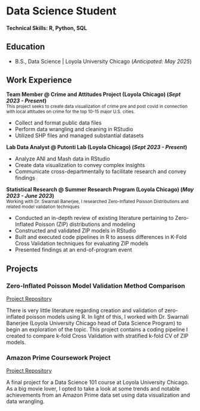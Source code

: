 # Data Science Student

#### Technical Skills: R, Python, SQL

## Education	 			        		
- B.S., Data Science | Loyola University Chicago (_Anticipated: May 2025_)

## Work Experience
**Team Member @ Crime and Attitudes Project (Loyola Chicago) (_Sept 2023 - Present_)** <br />
<sub>This project seeks to create data visualization of crime pre and post covid in connection with local attitudes on crime for the top 10-15 major U.S. cities.</sub>
- Collect and format public data files
- Perform data wrangling and cleaning in RStudio
- Utilized SHP files and managed substantial datasets

**Lab Data Analyst @ Putonti Lab (Loyola Chicago) (_Sept 2023 - Present_)**
- Analyze ANI and Mash data in RStudio
- Create data visualization to convey complex insights
- Communicate cross-departmentally to facilitate research and convey findings

**Statistical Research @ Summer Research Program (Loyola Chicago) (_May 2023 - June 2023_)**  
<sub>Working with Dr. Swarnali Banerjee, I researched Zero-Inflated Poisson Distributions and related model validation techniques</sub>
- Conducted an in-depth review of existing literature pertaining to Zero-Inflated Poisson (ZIP) distributions and modeling
- Constructed and validated ZIP models in RStudio
- Built and executed code pipelines in R to assess differences in K-Fold Cross Validation techniques for evaluating ZIP models
- Presented findings at an end-of-program event

## Projects
### Zero-Inflated Poisson Model Validation Method Comparison
[Project Repository](https://github.com/leahboger/ZeroInflatedPoissonValidation)

There is very little literature regarding creation and validation of zero-inflated poisson models using R. In light of this, I worked with Dr. Swarnali Banerjee (Loyola University Chicago head of Data Science Program) to begin an exploration of the topic. This project contains a coding pipeline I created to compare k-fold Cross Validation with stratified k-fold CV of ZIP models.


### Amazon Prime Coursework Project
[Project Repository](https://github.com/leahboger/AmazonPrime)

A final project for a Data Science 101 course at Loyola University Chicago. As a big movie lover, I opted to take a look at some trends and notable achievements from an Amazon Prime data set using data visualization and data wrangling.


